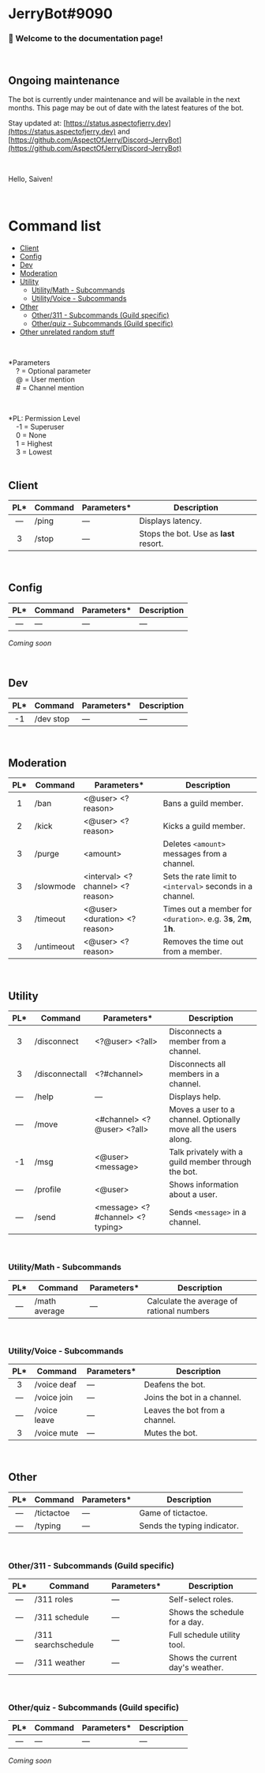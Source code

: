 # JerryBot#9090

### 👋 Welcome to the documentation page!

<br>

## Ongoing maintenance

The bot is currently under maintenance and will be available in the next months.
This page may be out of date with the latest features of the bot.

Stay updated at: [https://status.aspectofjerry.dev](https://status.aspectofjerry.dev) and [https://github.com/AspectOfJerry/Discord-JerryBot](https://github.com/AspectOfJerry/Discord-JerryBot)

<br>

Hello, Saiven!

<br>

# Command list
  - [Client](#client)
  - [Config](#config)
  - [Dev](#dev)
  - [Moderation](#moderation)
  - [Utility](#utility)
    - [Utility/Math - Subcommands](#utilitymath---subcommands)
    - [Utility/Voice - Subcommands](#utilityvoice---subcommands)
  - [Other](#other)
    - [Other/311 - Subcommands (Guild specific)](#other311---subcommands-guild-specific)
    - [Other/quiz - Subcommands (Guild specific)](#otherquiz---subcommands-guild-specific)
- [Other unrelated random stuff](#other-unrelated-random-stuff)

<br>

\*Parameters<br>
&nbsp;&nbsp;&nbsp;&nbsp;? = Optional parameter<br>
&nbsp;&nbsp;&nbsp;&nbsp;@ = User mention<br>
&nbsp;&nbsp;&nbsp;&nbsp;# = Channel mention<br>

<br>

\*PL: Permission Level<br>
&nbsp;&nbsp;&nbsp;&nbsp;-1 = Superuser<br>
&nbsp;&nbsp;&nbsp;&nbsp;0 = None<br>
&nbsp;&nbsp;&nbsp;&nbsp;1 = Highest<br>
&nbsp;&nbsp;&nbsp;&nbsp;3 = Lowest<br>
<br>

## Client

|  PL*  | Command | Parameters* | Description                            |
| :---: | ------- | ----------- | -------------------------------------- |
|   —   | /ping   | —           | Displays latency.                      |
|   3   | /stop   | —           | Stops the bot. Use as **last** resort. |

<br>

## Config

|  PL*  | Command | Parameters* | Description |
| :---: | ------- | ----------- | ----------- |
|   —   | —       | —           | —           |

*Coming soon*

<br>

## Dev

|  PL*  | Command   | Parameters* | Description |
| :---: | --------- | ----------- | ----------- |
|  -1   | /dev stop | —           | —           |

<br>

## Moderation 

|  PL*  | Command    | Parameters*                           | Description                                                       |
| :---: | ---------- | ------------------------------------- | ----------------------------------------------------------------- |
|   1   | /ban       | \<@user\> \<?reason\>                 | Bans a guild member.                                              |
|   2   | /kick      | \<@user\> \<?reason\>                 | Kicks a guild member.                                             |
|   3   | /purge     | \<amount\>                            | Deletes `<amount>` messages from a channel.                       |
|   3   | /slowmode  | \<interval\> \<?channel\> \<?reason\> | Sets the rate limit to `<interval>` seconds in a channel.         |
|   3   | /timeout   | \<@user\> \<duration\> \<?reason\>    | Times out a member for `<duration>`. e.g. 3**s**, 2**m**, 1**h**. |
|   3   | /untimeout | \<@user\> \<?reason\>                 | Removes the time out from a member.                               |

<br>

## Utility

|  PL*  | Command        | Parameters*                       | Description                                                     |
| :---: | -------------- | --------------------------------- | --------------------------------------------------------------- |
|   3   | /disconnect    | \<?@user\> \<?all\>               | Disconnects a member from a channel.                            |
|   3   | /disconnectall | \<?#channel\>                     | Disconnects all members in a channel.                           |
|   —   | /help          | —                                 | Displays help.                                                  |
|   —   | /move          | \<#channel\> \<?@user\> \<?all\>  | Moves a user to a channel. Optionally move all the users along. |
|  -1   | /msg           | \<@user\> \<message\>             | Talk privately with a guild member through the bot.             |
|   —   | /profile       | \<@user\>                         | Shows information about a user.                                 |
|   —   | /send          | \<message\> <?#channel> <?typing> | Sends `<message>` in a channel.                                 |

<br>

### Utility/Math - Subcommands

|  PL*  | Command       | Parameters* | Description                               |
| :---: | ------------- | ----------- | ----------------------------------------- |
|   —   | /math average | —           | Calculate the average of rational numbers |

<br>

### Utility/Voice - Subcommands

|  PL*  | Command      | Parameters* | Description                    |
| :---: | ------------ | ----------- | ------------------------------ |
|   3   | /voice deaf  | —           | Deafens the bot.               |
|   —   | /voice join  | —           | Joins the bot in a channel.    |
|   —   | /voice leave | —           | Leaves the bot from a channel. |
|   3   | /voice mute  | —           | Mutes the bot.                 |

<br>

## Other

|  PL*  | Command    | Parameters* | Description                 |
| :---: | ---------- | ----------- | --------------------------- |
|   —   | /tictactoe | —           | Game of tictactoe.          |
|   —   | /typing    | —           | Sends the typing indicator. |

<br>

### Other/311 - Subcommands (Guild specific)

|  PL*  | Command             | Parameters* | Description                      |
| :---: | ------------------- | ----------- | -------------------------------- |
|   —   | /311 roles          | —           | Self-select roles.               |
|   —   | /311 schedule       | —           | Shows the schedule for a day.    |
|   —   | /311 searchschedule | —           | Full schedule utility tool.      |
|   —   | /311 weather        | —           | Shows the current day's weather. |

<br>

### Other/quiz - Subcommands (Guild specific)

|  PL*  | Command | Parameters* | Description |
| :---: | ------- | ----------- | ----------- |
|   —   | —       | —           | —           |

*Coming soon*